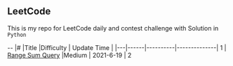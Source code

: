 ## LeetCode

This is my repo for LeetCode daily and contest challenge with Solution in `Python`

--
|\# |Title |Difficulty | Update Time |
|---|------|----------|--------------| 
1   |  [Range Sum Query](#leetcode/1)   |Medium  |   2021-6-19 |
2    

